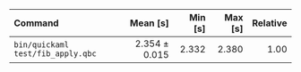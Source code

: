 | Command | Mean [s] | Min [s] | Max [s] | Relative |
|:---|---:|---:|---:|---:|
| `bin/quickaml test/fib_apply.qbc` | 2.354 ± 0.015 | 2.332 | 2.380 | 1.00 |
